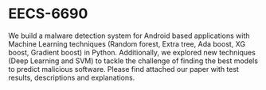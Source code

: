 # EECS-6690
We build a malware detection system for Android based applications with Machine Learning techniques (Random forest, Extra tree, Ada boost, XG boost, Gradient boost) in Python. Additionally, we explored new techniques (Deep Learning and SVM) to tackle the challenge of finding the best models to predict malicious software. Please find attached our paper with test results, descriptions and explanations.
